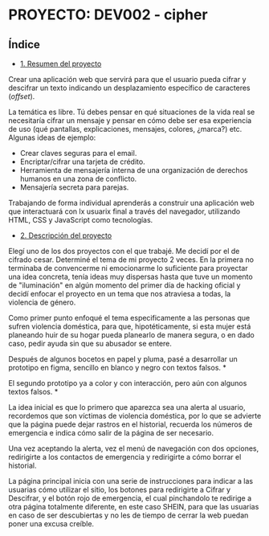 # PROYECTO: DEV002 - cipher

## Índice

* [1. Resumen del proyecto](#1-resumen-del-proyecto)

Crear una aplicación web que servirá para que el usuario
pueda cifrar y descifrar un texto indicando un desplazamiento específico de
caracteres (_offset_).

La temática es libre. Tú debes pensar en qué situaciones de la vida real se
necesitaría cifrar un mensaje y pensar en cómo debe ser esa experiencia de uso
(qué pantallas, explicaciones, mensajes, colores, ¿marca?) etc. Algunas ideas de
ejemplo:

* Crear claves seguras para el email.
* Encriptar/cifrar una tarjeta de crédito.
* Herramienta de mensajería interna de una organización de derechos humanos en
  una zona de conflicto.
* Mensajería secreta para parejas.

Trabajando de forma individual aprenderás a construir una aplicación web que interactuará
con lx usuarix final a través del navegador, utilizando HTML, CSS y JavaScript
como tecnologías.


* [2. Descripción del proyecto](#2-Descripción-del-proyecto)

Elegí uno de los dos proyectos con el que trabajé. Me decidí por el de cifrado cesar.
Determiné el tema de mi proyecto 2 veces. En la primera no terminaba de convencerme ni emocionarme lo suficiente para proyectar una idea concreta, tenía ideas muy dispersas hasta que tuve un momento de "iluminación" en algún momento del primer día de hacking oficial y decidí enfocar el proyecto en un tema que nos atraviesa a todas, la violencia de género.

Como primer punto enfoqué el tema especificamente a las personas que sufren violencia doméstica, para que, hipotéticamente, si esta mujer está planeando huir de su hogar pueda planearlo de manera segura, o en dado caso, pedir ayuda sin que su abusador se entere.

Después de algunos bocetos en papel y pluma, pasé a desarrollar un prototipo en figma, sencillo en blanco y negro con textos falsos.
*[]()

El segundo prototipo ya a color y con interacción, pero aún con algunos textos falsos.
*[]()

La idea inicial es que lo primero que aparezca sea una alerta al usuario, recordemos que son víctimas de violencia doméstica, por lo que se advierte que la página puede dejar rastros en el historial, recuerda los números de emergencia e indica cómo salir de la página de ser necesario.

Una vez aceptando la alerta, vez el menú de navegación con dos opciones, redirigirte a los contactos de emergencia y redirigirte a cómo borrar el historial.

La página principal inicia con una serie de instrucciones para indicar a las usuarias cómo utilizar el sitio, los botones para redirigirte a Cifrar y Descifrar, y el botón rojo de emergencia, el cual pinchandolo te redirige a otra página totalmente diferente, en este caso SHEIN, para que las usuarias en caso de ser descubiertas y no les de tiempo de cerrar la web puedan poner una excusa creíble.

